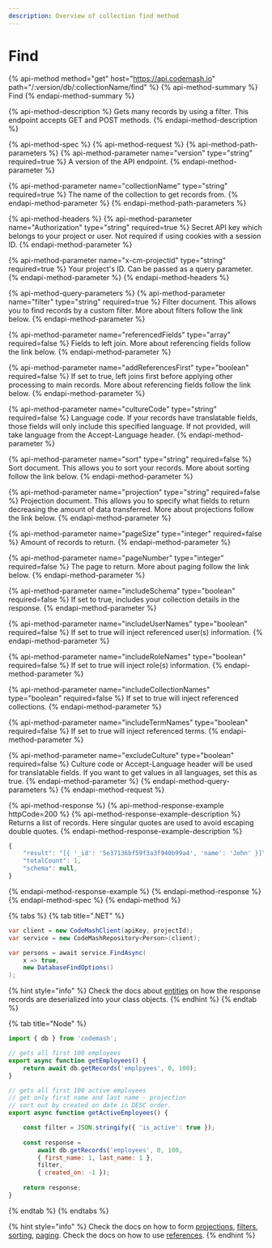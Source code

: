 ```yaml
---
description: Overview of collection find method
---
```


# Find

{% api-method method="get" host="https://api.codemash.io" path="/:version/db/:collectionName/find" %}
{% api-method-summary %}
Find
{% endapi-method-summary %}

{% api-method-description %}
Gets many records by using a filter. This endpoint accepts GET and POST methods.
{% endapi-method-description %}

{% api-method-spec %}
{% api-method-request %}
{% api-method-path-parameters %}
{% api-method-parameter name="version" type="string" required=true %}
A version of the API endpoint.
{% endapi-method-parameter %}

{% api-method-parameter name="collectionName" type="string" required=true %}
The name of the collection to get records from.
{% endapi-method-parameter %}
{% endapi-method-path-parameters %}

{% api-method-headers %}
{% api-method-parameter name="Authorization" type="string" required=true %}
Secret API key which belongs to your project or user. Not required if using cookies with a session ID.
{% endapi-method-parameter %}

{% api-method-parameter name="x-cm-projectid" type="string" required=true %}
Your project's ID. Can be passed as a query parameter.
{% endapi-method-parameter %}
{% endapi-method-headers %}

{% api-method-query-parameters %}
{% api-method-parameter name="filter" type="string" required=true %}
Filter document. This allows you to find records by a custom filter. More about filters follow the link below.
{% endapi-method-parameter %}

{% api-method-parameter name="referencedFields" type="array" required=false %}
Fields to left join. More about referencing fields follow the link below.
{% endapi-method-parameter %}

{% api-method-parameter name="addReferencesFirst" type="boolean" required=false %}
If set to true, left joins first before applying other processing to main records. More about referencing fields follow the link below.
{% endapi-method-parameter %}

{% api-method-parameter name="cultureCode" type="string" required=false %}
Language code. If your records have translatable fields, those fields will only include this specified language. If not provided, will take language from the Accept-Language header.
{% endapi-method-parameter %}

{% api-method-parameter name="sort" type="string" required=false %}
Sort document. This allows you to sort your records. More about sorting follow the link below.
{% endapi-method-parameter %}

{% api-method-parameter name="projection" type="string" required=false %}
Projection document. This allows you to specify what fields to return decreasing the amount of data transferred. More about projections follow the link below.
{% endapi-method-parameter %}

{% api-method-parameter name="pageSize" type="integer" required=false %}
Amount of records to return.
{% endapi-method-parameter %}

{% api-method-parameter name="pageNumber" type="integer" required=false %}
The page to return. More about paging follow the link below.
{% endapi-method-parameter %}

{% api-method-parameter name="includeSchema" type="boolean" required=false %}
If set to true, includes your collection details in the response.
{% endapi-method-parameter %}

{% api-method-parameter name="includeUserNames" type="boolean" required=false %}
If set to true will inject referenced user\(s\) information.
{% endapi-method-parameter %}

{% api-method-parameter name="includeRoleNames" type="boolean" required=false %}
If set to true will inject role\(s\) information.
{% endapi-method-parameter %}

{% api-method-parameter name="includeCollectionNames" type="boolean" required=false %}
If set to true will inject referenced collections.
{% endapi-method-parameter %}

{% api-method-parameter name="includeTermNames" type="boolean" required=false %}
If set to true will inject referenced terms.
{% endapi-method-parameter %}

{% api-method-parameter name="excludeCulture" type="boolean" required=false %}
Culture code or Accept-Language header will be used for translatable fields. If you want to get values in all languages, set this as true.
{% endapi-method-parameter %}
{% endapi-method-query-parameters %}
{% endapi-method-request %}

{% api-method-response %}
{% api-method-response-example httpCode=200 %}
{% api-method-response-example-description %}
Returns a list of records. Here singular quotes are used to avoid escaping double quotes.
{% endapi-method-response-example-description %}

```javascript
{
    "result": "[{ '_id': '5e37136bf59f3a3f940b99a4', 'name': 'John' }]",
    "totalCount": 1,
    "schema": null,
}
```
{% endapi-method-response-example %}
{% endapi-method-response %}
{% endapi-method-spec %}
{% endapi-method %}

{% tabs %}
{% tab title=".NET" %}
```csharp
var client = new CodeMashClient(apiKey, projectId);
var service = new CodeMashRepository<Person>(client);

var persons = await service.FindAsync(
    x => true,
    new DatabaseFindOptions()
);
```

{% hint style="info" %}
Check the docs about [entities](entities.md) on how the response records are deserialized into your class objects.
{% endhint %}
{% endtab %}

{% tab title="Node" %}
```javascript
import { db } from 'codemash';

// gets all first 100 employees 
export async function getEmployees() {
    return await db.getRecords('emplpyees', 0, 100);
}

// gets all first 100 active employees
// get only first name and last name - projection
// sort out by created on date in DESC order. 
export async function getActiveEmployees() {    

    const filter = JSON.stringify({ 'is_active': true });
    
    const response = 
        await db.getRecords('employees', 0, 100,
        { first_name: 1, last_name: 1 }, 
        filter, 
        { created_on: -1 });  
              
    return response;
}


```
{% endtab %}
{% endtabs %}

{% hint style="info" %}
Check the docs on how to form [projections](../../../other-topics/list-parameters/projection.md), [filters](../../../other-topics/list-parameters/filter.md), [sorting](../../../other-topics/list-parameters/sort.md), [paging](../../../other-topics/list-parameters/paging.md). Check the docs on how to use [references](references.md).
{% endhint %}

